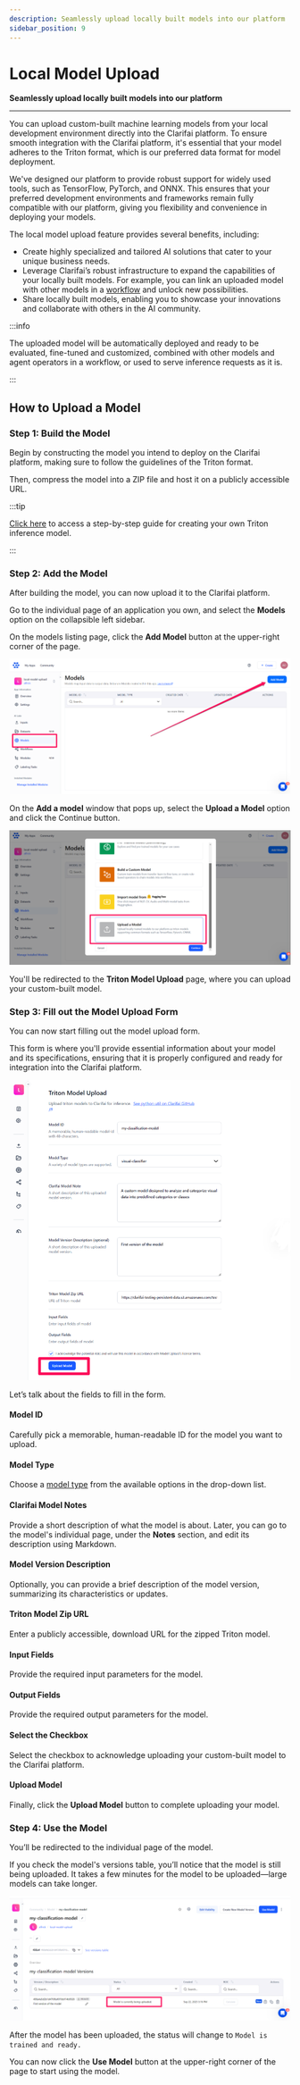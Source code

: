 ```yaml
---
description: Seamlessly upload locally built models into our platform
sidebar_position: 9
---
```


# Local Model Upload

**Seamlessly upload locally built models into our platform**
<hr />

You can upload custom-built machine learning models from your local development environment directly into the Clarifai platform. To ensure smooth integration with the Clarifai platform, it's essential that your model adheres to the Triton format, which is our preferred data format for model deployment.

We've designed our platform to provide robust support for widely used tools, such as TensorFlow, PyTorch, and ONNX. This ensures that your preferred development environments and frameworks remain fully compatible with our platform, giving you flexibility and convenience in deploying your models.

The local model upload feature provides several benefits, including:

- Create highly specialized and tailored AI solutions that cater to your unique business needs. 
- Leverage Clarifai’s robust infrastructure to expand the capabilities of your locally built models. For example, you can link an uploaded model with other models in a [workflow](https://docs.clarifai.com/portal-guide/workflows/) and unlock new possibilities. 
- Share locally built models, enabling you to showcase your innovations and collaborate with others in the AI community. 

:::info

The uploaded model will be automatically deployed and ready to be evaluated, fine-tuned and customized, combined with other models and agent operators in a workflow, or used to serve inference requests as it is.

:::

## How to Upload a Model

### Step 1: Build the Model

Begin by constructing the model you intend to deploy on the Clarifai platform, making sure to follow the guidelines of the Triton format.

Then, compress the model into a ZIP file and host it on a publicly accessible URL.

:::tip

[Click here](https://github.com/Clarifai/clarifai-python/tree/master/clarifai/models/model_serving) to access a step-by-step guide for creating your own Triton inference model.

:::

### Step 2: Add the Model

After building the model, you can now upload it to the Clarifai platform.

Go to the individual page of an application you own, and select the **Models** option on the collapsible left sidebar.

On the models listing page, click the **Add Model** button at the upper-right corner of the page.

![](/img/model-importer/local_upload-1.png)

On the **Add a model** window that pops up, select the **Upload a Model** option and click the Continue button.

![](/img/model-importer/local_upload-2.png)

You'll be redirected to the **Triton Model Upload** page, where you can upload your custom-built model. 

### Step 3: Fill out the Model Upload Form

You can now start filling out the model upload form. 

This form is where you'll provide essential information about your model and its specifications, ensuring that it is properly configured and ready for integration into the Clarifai platform. 

![](/img/model-importer/local_upload-3.png)

Let’s talk about the fields to fill in the form.

#### Model ID

Carefully pick a memorable, human-readable ID for the model you want to upload.

#### Model Type

Choose a [model type](https://docs.clarifai.com/portal-guide/model/model-types/) from the available options in the drop-down list.

#### Clarifai Model Notes​

Provide a short description of what the model is about. Later, you can go to the model's individual page, under the **Notes** section, and edit its description using Markdown.

#### Model Version Description

Optionally, you can provide a brief description of the model version, summarizing its characteristics or updates.

#### Triton Model Zip URL

Enter a publicly accessible, download URL for the zipped Triton model. 

#### Input Fields

Provide the required input parameters for the model.

#### Output Fields

Provide the required output parameters for the model.

#### Select the Checkbox​

Select the checkbox to acknowledge uploading your custom-built model to the Clarifai platform.

#### Upload Model​

Finally, click the **Upload Model** button to complete uploading your model. 

### Step 4: Use the Model

You’ll be redirected to the individual page of the model.

If you check the model's versions table, you’ll notice that the model is still being uploaded. It takes a few minutes for the model to be uploaded—large models can take longer.

![](/img/model-importer/local_upload-4.png)

After the model has been uploaded, the status will change to `Model is trained and ready.`

You can now click the **Use Model** button at the upper-right corner of the page to start using the model.

